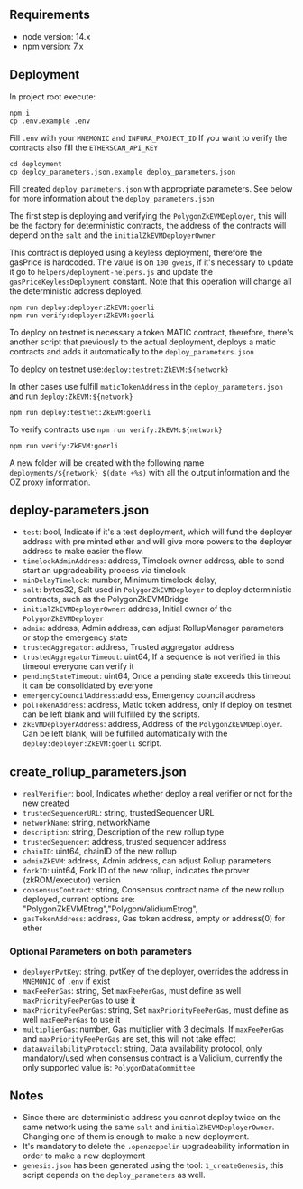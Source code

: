 ## Requirements

-   node version: 14.x
-   npm version: 7.x

## Deployment

In project root execute:

```
npm i
cp .env.example .env
```

Fill `.env` with your `MNEMONIC` and `INFURA_PROJECT_ID`
If you want to verify the contracts also fill the `ETHERSCAN_API_KEY`

```
cd deployment
cp deploy_parameters.json.example deploy_parameters.json
```

Fill created `deploy_parameters.json` with appropriate parameters.
See below for more information about the `deploy_parameters.json`

The first step is deploying and verifying the `PolygonZkEVMDeployer`, this will be the factory for deterministic contracts, the address of the contracts will depend on the `salt` and the `initialZkEVMDeployerOwner`

This contract is deployed using a keyless deployment, therefore the gasPrice is hardcoded.
The value is on `100 gweis`, if it's necessary to update it go to `helpers/deployment-helpers.js` and update the `gasPriceKeylessDeployment` constant.
Note that this operation will change all the deterministic address deployed.

```
npm run deploy:deployer:ZkEVM:goerli
npm run verify:deployer:ZkEVM:goerli
```

To deploy on testnet is necessary a token MATIC contract, therefore, there's another script that previously to the actual deployment, deploys a matic contracts and adds it automatically to the `deploy_parameters.json`

To deploy on testnet use:`deploy:testnet:ZkEVM:${network}`

In other cases use fulfill `maticTokenAddress` in the `deploy_parameters.json` and run `deploy:ZkEVM:${network}`

```
npm run deploy:testnet:ZkEVM:goerli

```

To verify contracts use `npm run verify:ZkEVM:${network}`

```
npm run verify:ZkEVM:goerli
```

A new folder will be created with the following name `deployments/${network}_$(date +%s)` with all the output information and the OZ proxy information.

## deploy-parameters.json

-   `test`: bool, Indicate if it's a test deployment, which will fund the deployer address with pre minted ether and will give more powers to the deployer address to make easier the flow.
-   `timelockAdminAddress`: address, Timelock owner address, able to send start an upgradeability process via timelock
-   `minDelayTimelock`: number, Minimum timelock delay,
-   `salt`: bytes32, Salt used in `PolygonZkEVMDeployer` to deploy deterministic contracts, such as the PolygonZkEVMBridge
-   `initialZkEVMDeployerOwner`: address, Initial owner of the `PolygonZkEVMDeployer`
-   `admin`: address, Admin address, can adjust RollupManager parameters or stop the emergency state
-   `trustedAggregator`: address, Trusted aggregator address
-   `trustedAggregatorTimeout`: uint64, If a sequence is not verified in this timeout everyone can verify it
-   `pendingStateTimeout`: uint64, Once a pending state exceeds this timeout it can be consolidated by everyone
-   `emergencyCouncilAddress`:address, Emergency council address
-   `polTokenAddress`: address, Matic token address, only if deploy on testnet can be left blank and will fulfilled by the scripts.
-   `zkEVMDeployerAddress`: address, Address of the `PolygonZkEVMDeployer`. Can be left blank, will be fulfilled automatically with the `deploy:deployer:ZkEVM:goerli` script.

## create_rollup_parameters.json

-   `realVerifier`: bool, Indicates whether deploy a real verifier or not for the new created
-   `trustedSequencerURL`: string, trustedSequencer URL
-   `networkName`: string, networkName
-   `description`: string, Description of the new rollup type
-   `trustedSequencer`: address, trusted sequencer address
-   `chainID`: uint64, chainID of the new rollup
-   `adminZkEVM`: address, Admin address, can adjust Rollup parameters
-   `forkID`: uint64, Fork ID of the new rollup, indicates the prover (zkROM/executor) version
-   `consensusContract`: string, Consensus contract name of the new rollup deployed, current options are: "PolygonZkEVMEtrog","PolygonValidiumEtrog",
-   `gasTokenAddress`: address, Gas token address, empty or address(0) for ether

### Optional Parameters on both parameters

-   `deployerPvtKey`: string, pvtKey of the deployer, overrides the address in `MNEMONIC` of `.env` if exist
-   `maxFeePerGas`: string, Set `maxFeePerGas`, must define as well `maxPriorityFeePerGas` to use it
-   `maxPriorityFeePerGas`: string, Set `maxPriorityFeePerGas`, must define as well `maxFeePerGas` to use it
-   `multiplierGas`: number, Gas multiplier with 3 decimals. If `maxFeePerGas` and `maxPriorityFeePerGas` are set, this will not take effect
-   `dataAvailabilityProtocol`: string, Data availability protocol, only mandatory/used when consensus contract is a Validium, currently the only supported value is: `PolygonDataCommittee`

## Notes

-   Since there are deterministic address you cannot deploy twice on the same network using the same `salt` and `initialZkEVMDeployerOwner`. Changing one of them is enough to make a new deployment.
-   It's mandatory to delete the `.openzeppelin` upgradeability information in order to make a new deployment
-   `genesis.json` has been generated using the tool: `1_createGenesis`, this script depends on the `deploy_parameters` as well.
